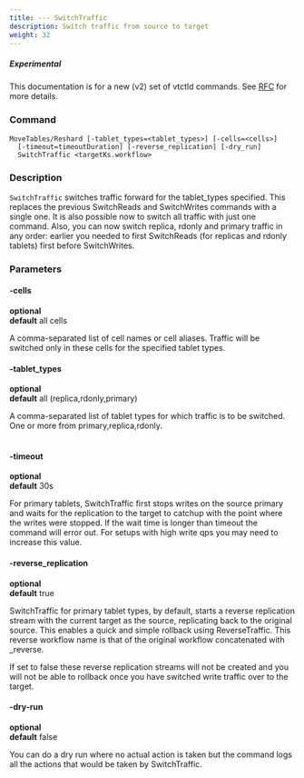 ```yaml
---
title: --- SwitchTraffic
description: Switch traffic from source to target
weight: 32
---
```

##### _Experimental_
This documentation is for a new (v2) set of vtctld commands. See [RFC](https://github.com/vitessio/vitess/issues/7225) for more details.

### Command

```
MoveTables/Reshard [-tablet_types=<tablet_types>] [-cells=<cells>]
  [-timeout=timeoutDuration] [-reverse_replication] [-dry_run]
  SwitchTraffic <targetKs.workflow>
```

### Description

`SwitchTraffic` switches traffic forward for the tablet_types specified. This replaces the previous
SwitchReads and SwitchWrites commands with a single one. It is also possible now to switch all traffic with just one command. Also, you can now switch replica, rdonly and primary traffic in any order: earlier you needed to first
SwitchReads (for replicas and rdonly tablets) first before SwitchWrites.

### Parameters

#### -cells
**optional**\
**default** all cells

<div class="cmd">

A comma-separated list of cell names or cell aliases. Traffic will be switched only in these cells for the
specified tablet types.

</div>

#### -tablet_types
**optional**\
**default** all (replica,rdonly,primary)

<div class="cmd">

A comma-separated list of tablet types for which traffic is to be switched.
One or more from primary,replica,rdonly.<br><br>

</div>

#### -timeout
**optional**\
**default** 30s

<div class="cmd">

For primary tablets, SwitchTraffic first stops writes on the source primary and waits for the replication to the target to
catchup with the point where the writes were stopped. If the wait time is longer than timeout
the command will error out. For setups with high write qps you may need to increase this value.

</div>

#### -reverse_replication
**optional**\
**default** true

<div class="cmd">

SwitchTraffic for primary tablet types, by default, starts a reverse replication stream with the current target as the source, replicating back to the original source. This enables a quick and simple rollback using ReverseTraffic. This reverse workflow name is that of the original workflow concatenated with \_reverse.

If set to false these reverse replication streams will not be created and you will not be able to rollback once you have switched write traffic over to the target.

</div>

#### -dry-run
**optional**\
**default** false

<div class="cmd">
You can do a dry run where no actual action is taken but the command logs all the actions that would be taken
by SwitchTraffic.
</div>
